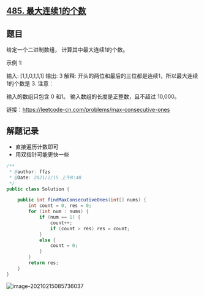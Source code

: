 ## [485. 最大连续1的个数](https://leetcode-cn.com/problems/max-consecutive-ones/)

## 题目

给定一个二进制数组， 计算其中最大连续1的个数。

示例 1:

输入: [1,1,0,1,1,1]
输出: 3
解释: 开头的两位和最后的三位都是连续1，所以最大连续1的个数是 3.
注意：

输入的数组只包含 0 和1。
输入数组的长度是正整数，且不超过 10,000。


链接：https://leetcode-cn.com/problems/max-consecutive-ones

## 解题记录

+ 直接遍历计数即可
+ 用双指针可能更快一些

```java
/**
 * @author: ffzs
 * @Date: 2021/2/15 上午8:48
 */
public class Solution {

    public int findMaxConsecutiveOnes(int[] nums) {
        int count = 0, res = 0;
        for (int num : nums) {
            if (num == 1) {
                count++;
                if (count > res) res = count;
            }
            else {
                count = 0;
            }
        }
        return res;
    }
}
```

![image-20210215085736037](https://gitee.com/ffzs/picture_go/raw/master/img/image-20210215085736037.png)